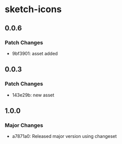# sketch-icons

## 0.0.6

### Patch Changes

- 9bf3901: asset added

## 0.0.3

### Patch Changes

- 143e29b: new asset

## 1.0.0

### Major Changes

- a7871a0: Released major version using changeset

